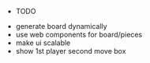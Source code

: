 * TODO
- generate board dynamically
- use web components for board/pieces
- make ui scalable
- show 1st player second move box
